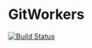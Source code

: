 # GitWorkers

[![Build Status](https://github.com/josePereiro/GitWorkers.jl/workflows/CI/badge.svg)](https://github.com/josePereiro/GitWorkers.jl/actions)